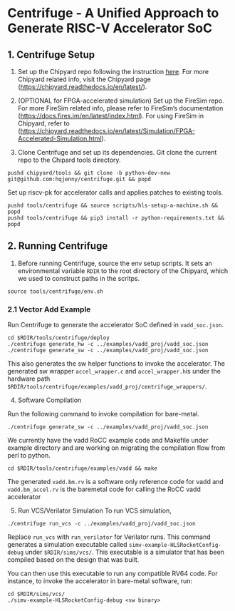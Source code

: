 # Centrifuge - A Unified Approach to Generate RISC-V Accelerator SoC 

## 1. Centrifuge Setup 
1) Set up the Chipyard repo following the instruction [here](https://chipyard.readthedocs.io/en/latest/Chipyard-Basics/Initial-Repo-Setup.html#initial-repository-setup). For more Chipyard related info, visit the Chipyard page (https://chipyard.readthedocs.io/en/latest/). 

2) (OPTIONAL for FPGA-accelerated simulation) Set up the FireSim repo. 
For more FireSim related info, please refer to FireSim’s documentation (https://docs.fires.im/en/latest/index.html). 
For using FireSim in Chipyard, refer to (https://chipyard.readthedocs.io/en/latest/Simulation/FPGA-Accelerated-Simulation.html). 

3) Clone Centrifuge and set up its dependencies. 
Git clone the current repo to the Chipard tools directory.
```
pushd chipyard/tools && git clone -b python-dev-new git@github.com:hqjenny/centrifuge.git && popd
```
Set up riscv-pk for accelerator calls and applies patches to existing tools. 
```
pushd tools/centrifuge && source scripts/hls-setup-a-machine.sh && popd
pushd tools/centrifuge && pip3 install -r python-requirements.txt && popd
```

## 2. Running Centrifuge
1) Before running Centrifuge, source the env setup scripts.
It sets an environmental variable `RDIR` to the root directory of the Chipyard, which we used to construct paths in the scritps. 
```
source tools/centrifuge/env.sh
```
 
### 2.1 Vector Add Example 
Run Centrifuge to generate the accelerator SoC defined in `vadd_soc.json`.
```
cd $RDIR/tools/centrifuge/deploy
./centrifuge generate_hw -c ../examples/vadd_proj/vadd_soc.json
./centrifuge generate_sw -c ../examples/vadd_proj/vadd_soc.json 
```
This also generates the sw helper functions to invoke the accelerator. The generated sw wrapper `accel_wrapper.c` and `accel_wrapper.h`is under the hardware path  `$RDIR/tools/centrifuge/examples/vadd_proj/centrifuge_wrappers/`. 

4) Software Compilation

Run the following command to invoke compilation for bare-metal. 
```
./centrifuge generate_sw -c ../examples/vadd_proj/vadd_soc.json 
```
We currently have the vadd RoCC example code and Makefile under example directory and are working on migrating the compilation flow from perl to python.
```
cd $RDIR/tools/centrifuge/examples/vadd && make
```
The generated `vadd.bm.rv` is a software only reference code for vadd and `vadd.bm_accel.rv` is the baremetal code for calling the RoCC vadd accelerator

5) Run VCS/Verilator Simulation 
To run VCS simulation, 
```
./centrifuge run_vcs -c ../examples/vadd_proj/vadd_soc.json 
```
Replace `run_vcs` with `run_verilator` for Verilator runs. 
This command generates a simulation executable called `simv-example-HLSRocketConfig-debug` under `$RDIR/sims/vcs/`. 
This executable is a simulator that has been compiled based on the design that was built. 

You can then use this executable to run any compatible RV64 code. 
For instance, to invoke the accelerator in bare-metal software, run:
```
cd $RDIR/sims/vcs/
./simv-example-HLSRocketConfig-debug <sw binary>
```
